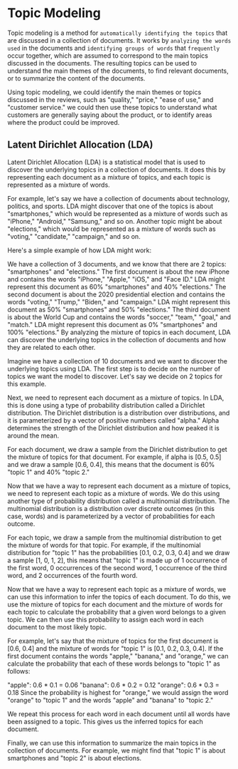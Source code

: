 # Topic Modeling

Topic modeling is a method for `automatically identifying the topics` that are discussed in a collection of documents. It works by `analyzing the words used` in the documents and `identifying groups of words` that `frequently` occur together, which are assumed to correspond to the main topics discussed in the documents. The resulting topics can be used to understand the main themes of the documents, to find relevant documents, or to summarize the content of the documents.

Using topic modeling, we could identify the main themes or topics discussed in the reviews, such as "quality," "price," "ease of use," and "customer service." we could then use these topics to understand what customers are generally saying about the product, or to identify areas where the product could be improved.

## Latent Dirichlet Allocation (LDA)
Latent Dirichlet Allocation (LDA) is a statistical model that is used to discover the underlying topics in a collection of documents. It does this by representing each document as a mixture of topics, and each topic is represented as a mixture of words.

For example, let's say we have a collection of documents about technology, politics, and sports. LDA might discover that one of the topics is about "smartphones," which would be represented as a mixture of words such as "iPhone," "Android," "Samsung," and so on. Another topic might be about "elections," which would be represented as a mixture of words such as "voting," "candidate," "campaign," and so on.

Here's a simple example of how LDA might work:

We have a collection of 3 documents, and we know that there are 2 topics: "smartphones" and "elections."
The first document is about the new iPhone and contains the words "iPhone," "Apple," "iOS," and "Face ID." LDA might represent this document as 60% "smartphones" and 40% "elections."
The second document is about the 2020 presidential election and contains the words "voting," "Trump," "Biden," and "campaign." LDA might represent this document as 50% "smartphones" and 50% "elections."
The third document is about the World Cup and contains the words "soccer," "team," "goal," and "match." LDA might represent this document as 0% "smartphones" and 100% "elections."
By analyzing the mixture of topics in each document, LDA can discover the underlying topics in the collection of documents and how they are related to each other.


Imagine we have a collection of 10 documents and we want to discover the underlying topics using LDA. The first step is to decide on the number of topics we want the model to discover. Let's say we decide on 2 topics for this example.

Next, we need to represent each document as a mixture of topics. In LDA, this is done using a type of probability distribution called a Dirichlet distribution. The Dirichlet distribution is a distribution over distributions, and it is parameterized by a vector of positive numbers called "alpha." Alpha determines the strength of the Dirichlet distribution and how peaked it is around the mean.

For each document, we draw a sample from the Dirichlet distribution to get the mixture of topics for that document. For example, if alpha is [0.5, 0.5] and we draw a sample [0.6, 0.4], this means that the document is 60% "topic 1" and 40% "topic 2."

Now that we have a way to represent each document as a mixture of topics, we need to represent each topic as a mixture of words. We do this using another type of probability distribution called a multinomial distribution. The multinomial distribution is a distribution over discrete outcomes (in this case, words) and is parameterized by a vector of probabilities for each outcome.

For each topic, we draw a sample from the multinomial distribution to get the mixture of words for that topic. For example, if the multinomial distribution for "topic 1" has the probabilities [0.1, 0.2, 0.3, 0.4] and we draw a sample [1, 0, 1, 2], this means that "topic 1" is made up of 1 occurrence of the first word, 0 occurrences of the second word, 1 occurrence of the third word, and 2 occurrences of the fourth word.

Now that we have a way to represent each topic as a mixture of words, we can use this information to infer the topics of each document. To do this, we use the mixture of topics for each document and the mixture of words for each topic to calculate the probability that a given word belongs to a given topic. We can then use this probability to assign each word in each document to the most likely topic.

For example, let's say that the mixture of topics for the first document is [0.6, 0.4] and the mixture of words for "topic 1" is [0.1, 0.2, 0.3, 0.4]. If the first document contains the words "apple," "banana," and "orange," we can calculate the probability that each of these words belongs to "topic 1" as follows:

"apple": 0.6 * 0.1 = 0.06
"banana": 0.6 * 0.2 = 0.12
"orange": 0.6 * 0.3 = 0.18
Since the probability is highest for "orange," we would assign the word "orange" to "topic 1" and the words "apple" and "banana" to "topic 2."

We repeat this process for each word in each document until all words have been assigned to a topic. This gives us the inferred topics for each document.

Finally, we can use this information to summarize the main topics in the collection of documents. For example, we might find that "topic 1" is about smartphones and "topic 2" is about elections.
